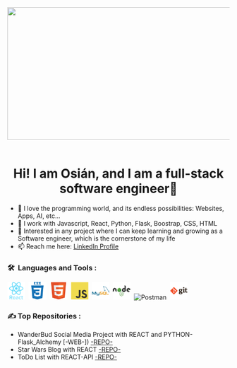 <div align="center">
<img display="inline-block" width="600" height="300" src=https://res.cloudinary.com/dg4q5s1fc/image/upload/v1715499527/cartoon-629_l6fefl.gif>
<br></br>
<h1>Hi! I am Osián, and I am a full-stack software engineer👋</h1>
</div>

- 👀 I love the programming world, and its endless possibilities: Websites, Apps, AI, etc...
- 🌱 I work with Javascript, React, Python, Flask, Boostrap, CSS, HTML 
- 💞️ Interested in any project where I can keep learning and growing as a Software engineer, which is the cornerstone of my life
- 📫 Reach me here: <a href="https://www.linkedin.com/in/osianjorge/">LinkedIn Profile</a>

### 🛠 &nbsp;Languages and Tools :

<p>
<img src="https://github.com/devicons/devicon/blob/master/icons/react/react-original-wordmark.svg" title="React" alt="React" width="40" height="40"/>&nbsp;
<img src="https://github.com/devicons/devicon/blob/master/icons/css3/css3-plain-wordmark.svg"  title="CSS3" alt="CSS" width="40" height="40"/>&nbsp;
<img src="https://github.com/devicons/devicon/blob/master/icons/html5/html5-original.svg" title="HTML5" alt="HTML" width="40" height="40"/>&nbsp;
<img src="https://github.com/devicons/devicon/blob/master/icons/javascript/javascript-original.svg" title="JavaScript" alt="JavaScript" width="40" height="40"/>&nbsp;
<img src="https://github.com/devicons/devicon/blob/master/icons/mysql/mysql-original-wordmark.svg" title="MySQL"  alt="MySQL" width="40" height="40"/>&nbsp;
<img src="https://github.com/devicons/devicon/blob/master/icons/nodejs/nodejs-original-wordmark.svg" title="NodeJS" alt="NodeJS" width="40" height="40"/>&nbsp;
<img src="https://www.vectorlogo.zone/logos/getpostman/getpostman-icon.svg" title="Postman"  alt="Postman" width="40" height="40"/>&nbsp;
<img src="https://github.com/devicons/devicon/blob/master/icons/git/git-original-wordmark.svg" title="Git" **alt="Git" width="40" height="40"/>&nbsp;
</p>

### ✍️ Top Repositories : 
- WanderBud Social Media Project with REACT and PYTHON-Flask_Alchemy [-WEB-])   [-REPO-]()
- Star Wars Blog with REACT [-REPO-]()
- ToDo List with REACT-API [-REPO-]()
